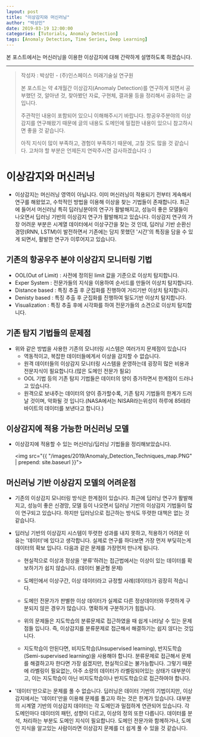 ```yaml
---
layout: post
title: "이상감지와 머신러닝"
author: "박상민"
date: 2019-03-19 12:00:00
categories: [Tutorials, Anomaly Detection]
tags: [Anomaly Detection, Time Series, Deep Learning]
---
```


본 포스트에서는 머신러닝을 이용한 이상감지에 대해 간략하게 설명하도록 하겠습니다.

---

> 작성자 : 박상민 - (주)인스페이스 미래기술실 연구원 
>
> 본 포스트는 약 4개월간 이상감지(Anomaly Detection)를 연구하게 되면서 공부했던 것, 알아낸 것, 찾아봤던 자료, 구현체, 결과물 등을 정리해서 공유하는 글 입니다.   
>
> 주관적인 내용이 포함되어 있으니 이해해주시기 바랍니다. 항공우주분야의 이상감지를 연구해왔기 때문에 글의 내용도 도메인에 밀접한 내용이 있으니 참고하시면 좋을 것 같습니다.
> 
> 아직 지식이 많이 부족하고, 경험이 부족하기 때문에, 고칠 것도 많을 것 같습니다. 고처야 할 부분은 언제든지 연락주시면 감사하겠습니다 :)

# 이상감지와 머신러닝

* 이상감지는 머신러닝 영역이 아닙니다. 이미 머신러닝이 적용되기 전부터 게속해서 연구를 해왔었고, 수학적인 방법을 이용해 이상을 찾는 기법들이 존재합니다. 최근에 들어서 머신러닝 특히 딥러닝분야의 연구가 활발해지고, 성능이 좋은 모델들이 나오면서 딥러닝 기반의 이상감지 연구가 활발해지고 있습니다. 이상감지 연구의 가장 어려운 부분은 시계열 데이터에서 이상구간을 찾는 것 인데, 딥러닝 기반 순환신경망(RNN, LSTM)이 발전하면서 기존에는 담지 못했던 '시간'의 특징을 담을 수 있게 되면서, 활발한 연구가 이루어지고 있습니다.

## 기존의 항공우주 분야 이상감지 모니터링 기법

* OOL(Out of Limit) : 사전에 정의된 limit 값을 기준으로 이상치 탐지합니다.
* Exper System : 전문가들의 지식을 이용하여 순서드를 만들어 이상치 탐지합니다.
* Distance based : 특징 추출 후 군집화를 진행하여 거리기반 이상치 탐지합니다.
* Denisty based : 특징 추출 후 군집화를 진행하여 밀도기반 이상치 탐지합니다.
* Visualization : 특징 추출 후에 시각화를 하여 전문가들의 소견으로 이상치 탐지합니다.
   
## 기존 탐지 기법들의 문제점

* 위와 같은 방법을 사용한 기존의 모니터링 시스템은 여러가지 문제점이 있습니다
   * 역동적이고, 복잡한 데이터들에게서 이상을 감지할 수 없습니다.
   * 원격 데이터들의 이상감지 모니터링 시스템을 운영하는데 굉장히 많은 비용과 전문지식이 필요합니다.(많은 도메인 전문가 필요)
   * OOL 기법 등의 기존 탐지 기법들은 데이터의 양이 증가하면서 한계점이 드러나고 있습니다.
   * 원격으로 보내주는 데이터의 양이 증가할수록, 기존 탐지 기법들의 한계가 드러날 것이며, 악화될 것 입니다.(NASA에서는 NISAR라는위성이 하루에 85테라바이트의 데이터를 보낸다고 합니다.)

## 이상감지에 적용 가능한 머신러닝 모델

* 이상감지에 적용할 수 있는 머신러닝/딥러닝 기법들을 정리해보았습니다.  

   <img src="{{ "/images/2019/Anomaly_Detection_Techniques_map.PNG" | prepend: site.baseurl }}">

## 머신러닝 기반 이상감지 모델의 어려운점

* 기존의 이상감지 모니터링 방식은 한계점이 있습니다. 최근에 딥러닝 연구가 활발해지고, 성능이 좋은 신경망, 모델 등이 나오면서 딥러닝 기반의 이상감지 기법들이 많이 연구되고 있습니다. 하지만 딥러닝으로 접근하는 방식도 뚜렷한 대책은 없는 것 같습니다. 

* 딥러닝 기반의 이상감지 시스템이 뚜렷한 성과를 내지 못하고, 적용하기 어려운 이유는 '데이터'에 있다고 생각합니다. 실제로 연구를 하다보면 가장 먼저 부딪히는게 데이터의 확보 입니다. 다음과 같은 문제를 가장먼저 만나게 됩니다.

   * 현실적으로 이상과 정상을 '분류'하려는 접근법에서는 이상이 있는 데이터를 확보하기가 쉽지 않습니다. (데이터 불균형 문제)
   * 도메인에서 이상구간, 이상 데이터라고 규정할 사례(데이터)가 굉장히 적습니다.
   * 도메인 전문가가 판별한 이상 데이터가 실제로 다른 정상데이터와 뚜렷하게 구분되지 않은 경우가 많습니다. 명확하게 구분하기가 힘듭니다.
   
   * 위의 문제들은 지도학습의 분류문제로 접근하였을 때 쉽게 나타날 수 있는 문제점들 입니다. 즉, 이상감지를 분류문제로 접근해서 해결하기는 쉽지 않다는 것입니다.

   * 지도학습이 안된다면, 비지도학습(Unsupervised learning), 반지도학습(Semi-supervised learning)을 사용해야 합니다. 분류문제로 접근해서 문제를 해결하고자 한다면 가장 쉽겠지만, 현실적으로는 불가능합니다. 그렇기 때문에 라벨링이 필요없는, 아주 소량의 데이터가 라벨링되어있는 상태가 대부분이고, 이는 지도학습이 아닌 비지도학습이나 반지도학습으로 접근하여야 합니다.

* '데이터'만으로는 문제를 풀 수 없습니다. 딥러닝은 데이터 기반의 기법이지만, 이상감지에서는 '데이터'만을 이용해 문제를 풀고자 하는 것은 한계가 있습니다. 대부분의 시계열 기반의 이상감지 데이터는 각 도메인과 밀접하게 연관되어 있습니다. 각 도메인마다 데이터의 패턴, 성향이 다르고, 이상의 정의 또한 다릅니다. 데이터를 분석, 처리하는 부분도 도메인 지식이 필요합니다. 도메인 전문가와 함께하거나, 도메인 지식을 알고있는 사람이라면 이상감지 문제를 더 쉽게 풀 수 있을 것 같습니다.